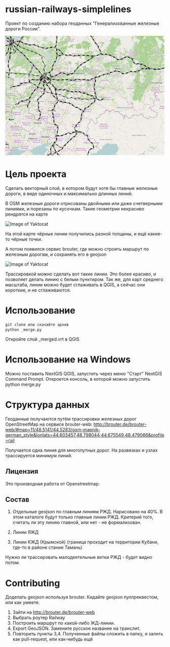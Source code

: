 # russian-railways-simplelines

Проект по созданию набора геоданных "Генерализованные железные дороги России".

![Russian railways map](map.png)

# Цель проекта

Сделать векторный слой, в котором будут хотя бы главные железные дороги, в виде одиночных и максимально длинных линий.

В OSM железные дороги отрисованы двойными или даже счетверными линиями, и порезаны по кусочкам. 
Такие геометрии некрасиво рендрятся на карте

![Image of Yaktocat](https://upload.wikimedia.org/wikipedia/commons/3/3f/Abakan-taishet_osm_tilemill.png)

На этой карте чёрные линии получились разной толщины, и ещё какие-то чёрные точки.

А потом появился сервис brouter, где можно строить маршрут по железным дорогам, и сохранять его в geojson 

![Image of Yaktocat](https://upload.wikimedia.org/wikipedia/commons/thumb/7/7c/Южное_железнодорожное_полукольцо_Петербурга_location_map.svg/640px-Южное_железнодорожное_полукольцо_Петербурга_location_map.svg.png)

Трассировкой можно сделать вот такие линии. Это более красиво, и позволяет делать линию с белым пунктиром.
Так же, для карт среднего масштаба, линии можно будет сглаживать в QGIS, а сейчас они короткие, и не сглаживаются.

# Использование

```
git clone или скачайте архив
python _merge.py
```
Откройте слой _merged.vrt в QGIS

# Использование на Windows

Можно поставить NextGIS QGIS, запустить через меню "Старт" NextGIS Command Prompt. Откроется консоль, в которой можно запустить python merge.py


# Структура данных

Геоданные получаются путём трассировки железных дорог OpenStreetMap на сервисе brouter-web:
http://brouter.de/brouter-web/#map=11/48.5141/44.5283/osm-mapnik-german_style&lonlats=44.603457,48.798044;44.675549,48.479066&profile=rail

Получается одна линия для многопутных дорог. На развязках и узлах трассируется минимум линий. 
## Лицензия

Это производная работа от Openstreetmap.

## Состав

1. Отдельные geojson по главным линиям РЖД. Нарисовано на 40%.
В этом каталоге будут только главные линии РЖД. Критерий того, считать ли эту линию главной, или нет - не формализован. 

2. Линии ЯЖД
3. Линии КЖД (Крымской) (граница проходит на территории Кубани, где-то в районе стании Тамань)

Нужно ли трассировать малодеятельные ветки РЖД - будет видно потом. 

# Contributing

Доделать geojson используя brouter. Кидайте geojson пуллреквестом, или как умеете.

1. Зайти на http://brouter.de/brouter-web
2. Выбрать роутер Railway
3. Построить маршрут по какой-либо ЖД-линии.
4. Export GeoJSON. Замените русское название на транслит.
5. Повторить пункты 3,4. Полученные файлы сложить в папку, и залить как pull-request, или как-нибудь ещё
